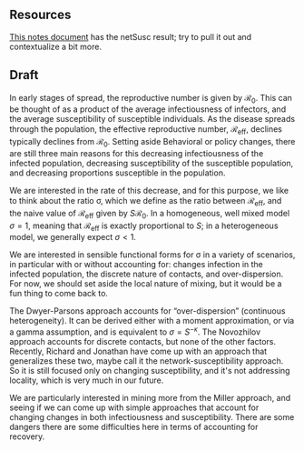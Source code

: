 
## Resources 

[This notes document](notes_NovoANDNetwork.md) has the netSusc result; try to pull it out and contextualize a bit more.

## Draft

In early stages of spread, the reproductive number is given by $\mathcal{R}_0$. This can be thought of as a product of the average infectiousness of infectors, and the average susceptibility of susceptible individuals. As the disease spreads through the population, the effective reproductive number, $\mathcal{R}_\text{eff}$, declines typically declines from $\mathcal{R}_0$. Setting aside Behavioral or policy changes, there are still three main reasons for this decreasing infectiousness of the infected population, decreasing susceptibility of the susceptible population, and decreasing proportions susceptible in the population.

We are interested in the rate of this decrease, and for this purpose, we like to think about the ratio σ, which we define as the ratio between $\mathcal{R}_\text{eff}$, and the naive value of $\mathcal{R}_\text{eff}$ given by $S \mathcal{R}_0$. In a homogeneous, well mixed model $σ=1$, meaning that $\mathcal{R}_\text{eff}$ is exactly proportional to $S$; in a heterogeneous model, we generally expect $σ<1$.

We are interested in sensible functional forms for σ in a variety of scenarios, in particular with or without accounting for: changes infection in the infected population, the discrete nature of contacts, and over-dispersion. For now, we should set aside the local nature of mixing, but it would be a fun thing to come back to. 

The Dwyer-Parsons approach accounts for “over-dispersion” (continuous heterogeneity). It can be derived either with a moment approximation, or via a gamma assumption, and is equivalent to $σ=S^{-κ}$. The Novozhilov approach accounts for discrete contacts, but none of the other factors. Recently, Richard and Jonathan have come up with an approach that generalizes these two, maybe call it the network-susceptibility approach. So it is still focused only on changing susceptibility, and it's not addressing locality, which is very much in our future. 

We are particularly interested in mining more from the Miller approach, and seeing if we can come up with simple approaches that account for changing changes in both infectiousness and susceptibility. There are some dangers there are some difficulties here in terms of accounting for recovery.

<!-- Dictation code

Ignore this.

:%s/Arnold\c/R0/g
:%s/Arthur\c/Reff/g
:%s/Sigma\c/σ/g
:%s/Nova\c/Novozhilov/g

-->

